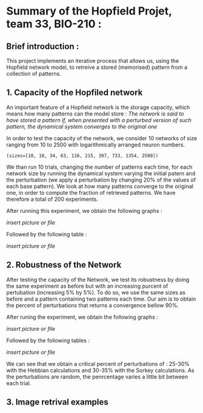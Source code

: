 # Summary of the Hopfield Projet, team 33, BIO-210 :  

## Brief introduction : 

This project implements an iterative process that allows us, using the Hopfield network model, to retreive a stored (memorised) pattern from a collection of patterns. 

## 1. Capacity of the Hopfiled network 

An important feature of a Hopfield network is the storage capacity, which means how many patterns can the model store : 
*The network is said to have stored a pattern if, when presented with a perturbed version of such pattern, the dynamical system converges to the original one* 

In order to test the capacity of the network, we consider 10 networks of size ranging from 10 to 2500 with logarithmically arranged neuron numbers. 

`(sizes=[10, 18, 34, 63, 116, 215, 397, 733, 1354, 2500])`

We than run 10 trials, changing the number of patterns each time, for each network size by running the dynamical system varying the initial patern and the perturbation (we apply a perturbation by changing 20% of the values of each base pattern). We look at how many patterns converge to the original one, in order to compute the fraction of retrieved patterns. We have therefore a total of 200 experiments. 

After running this experiment, we obtain the following graphs : 

*insert picture or file*

Followed by the following table : 

*insert picture or file*

## 2. Robustness of the Network 

After testing the capacity of the Network, we test its robustness by doing the same experiment as before but with an increasing purcent of pertubation (increasing 5% by 5%). To do so, we use the same sizes as before and a pattern containing two patterns each time. Our aim is to obtain the percent of perturbations that returns a convergence bellow 90%. 

After runing the experiment, we obtain the following graphs : 

*insert picture or file*

Followed by the following tables : 

*insert picture or file*

We can see that we obtain a critical percent of perturbations of : 25-30% with the Hebbian calculations and 30-35% with the Sorkey calculations. As the perturbations are random, the penrcentage varies a little bit between each trial.   

## 3. Image retrival examples 


